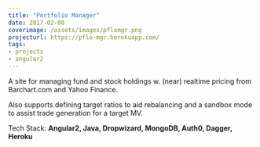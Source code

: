 ```yaml
---
title: "Portfolio Manager"
date: 2017-02-08
coverimage: /assets/images/pflomgr.png
projecturl: https://pflo-mgr.herokuapp.com/
tags:
- projects
- angular2
---
```


A site for managing fund and stock holdings w. (near) realtime pricing from Barchart.com and Yahoo Finance.

Also supports defining target ratios to aid rebalancing and a sandbox mode to assist trade generation for a target MV.

Tech Stack: **Angular2, Java, Dropwizard, MongoDB, Auth0, Dagger, Heroku**
